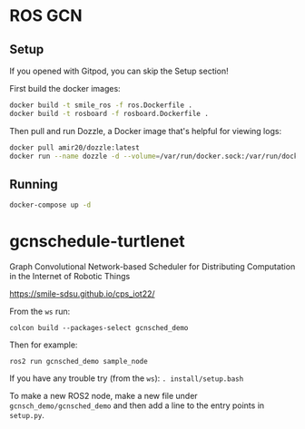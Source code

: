 # ROS GCN

## Setup
If you opened with Gitpod, you can skip the Setup section!

First build the docker images:
```bash
docker build -t smile_ros -f ros.Dockerfile .
docker build -t rosboard -f rosboard.Dockerfile .
```

Then pull and run Dozzle, a Docker image that's helpful for viewing logs:
```bash
docker pull amir20/dozzle:latest
docker run --name dozzle -d --volume=/var/run/docker.sock:/var/run/docker.sock -p 8888:8080 amir20/dozzle:latest
```

## Running
```bash
docker-compose up -d
```

# gcnschedule-turtlenet
Graph Convolutional Network-based Scheduler for Distributing Computation in the Internet of Robotic Things

https://smile-sdsu.github.io/cps_iot22/


From the `ws` run:

`colcon build --packages-select gcnsched_demo`

Then for example:

`ros2 run gcnsched_demo sample_node`

If you have any trouble try (from the `ws`):
`. install/setup.bash`

To make a new ROS2 node, make a new file under `gcnsch_demo/gcnsched_demo` and then add a line to the entry points in `setup.py`.

